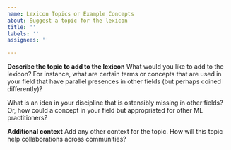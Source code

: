```yaml
---
name: Lexicon Topics or Example Concepts
about: Suggest a topic for the lexicon
title: ''
labels: ''
assignees: ''

---
```


**Describe the topic to add to the lexicon**
What would you like to add to the lexicon? For instance, what are certain terms or concepts that are used in your field that have parallel presences in other fields (but perhaps coined differently)?

What is an idea in your discipline that is ostensibly missing in other fields? Or, how could a concept in your field but appropriated for other ML practitioners?

**Additional context**
Add any other context for the topic.  How will this topic help collaborations across communities?
